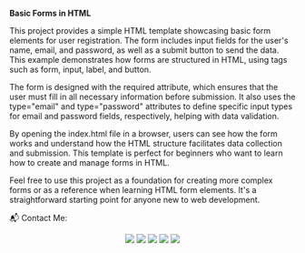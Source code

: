 **Basic Forms in HTML**

This project provides a simple HTML template showcasing basic form elements for user registration. The form includes input fields for the user's name, email, and password, as well as a submit button to send the data. This example demonstrates how forms are structured in HTML, using tags such as form, input, label, and button.

The form is designed with the required attribute, which ensures that the user must fill in all necessary information before submission. It also uses the type="email" and type="password" attributes to define specific input types for email and password fields, respectively, helping with data validation.

By opening the index.html file in a browser, users can see how the form works and understand how the HTML structure facilitates data collection and submission. This template is perfect for beginners who want to learn how to create and manage forms in HTML.

Feel free to use this project as a foundation for creating more complex forms or as a reference when learning HTML form elements. It's a straightforward starting point for anyone new to web development.

📬 Contact Me:

<div align="center"> <a href="https://www.linkedin.com/in/nunes-andrade" target="_blank"><img src="https://img.shields.io/badge/-LinkedIn-%230077B5?style=for-the-badge&logo=linkedin&logoColor=white"></a> <a href="https://instagram.com/jp_nunes.andrade" target="_blank"><img src="https://img.shields.io/badge/-Instagram-%23E4405F?style=for-the-badge&logo=instagram&logoColor=white"></a> <a href="mailto:jpnunesandrade26@gmail.com"><img src="https://img.shields.io/badge/-Gmail-%23333?style=for-the-badge&logo=gmail&logoColor=white"></a> <a href="https://api.whatsapp.com/send?phone=5519995837955" target="_blank"><img src="https://img.shields.io/badge/WhatsApp-25D366?style=for-the-badge&logo=whatsapp&logoColor=white"></a> <a href="https://www.alura.com.br/indica-dev/jpnunesandrade26" target="_blank"><img src="https://img.shields.io/badge/Alura-0077B5?style=for-the-badge&logo=alura&logoColor=white"></a> </div>
